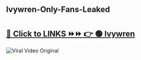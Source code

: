 
 ## Ivywren-Only-Fans-Leaked

# <h2><a href="https://clipsfans.com/Ivywren&ref=git">🔗 Click to LINKS ⏩⏩ 👉 🟢 Ivywren </a></h2>

<a href="https://clipsfans.com/Ivywren&ref=git" rel="nofollow" data-target="animated-image.originalLink"><img src="https://i.ibb.co.com/xMMVF88/686577567.gif" alt="Viral Video Original" style="max-width: 100%; display: inline-block;" data-target="animated-image.originalImage"></a>
